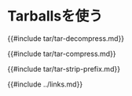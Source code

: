 # Tarballsを使う

{{#include tar/tar-decompress.md}}

{{#include tar/tar-compress.md}}

{{#include tar/tar-strip-prefix.md}}

{{#include ../links.md}}
